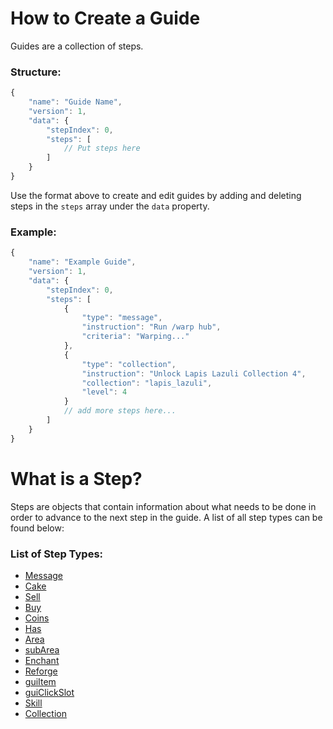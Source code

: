 # How to Create a Guide
Guides are a collection of steps.

### Structure:
```js
{
    "name": "Guide Name",
    "version": 1,
    "data": {
        "stepIndex": 0,
        "steps": [
            // Put steps here
        ]
    }
}
```
Use the format above to create and edit guides by adding and deleting steps in the ``steps`` array under the ``data`` property.

### Example:
```js
{
    "name": "Example Guide",
    "version": 1,
    "data": {
        "stepIndex": 0,
        "steps": [
            {
                "type": "message",
                "instruction": "Run /warp hub",
                "criteria": "Warping..."
            },
            {
                "type": "collection",
                "instruction": "Unlock Lapis Lazuli Collection 4",
                "collection": "lapis_lazuli",
                "level": 4
            }
            // add more steps here...
        ]
    }
}
```

# What is a Step?
Steps are objects that contain information about what needs to be done in order to advance to the next step in the guide. A list of all step types can be found below:

### List of Step Types:
- [Message](https://github.com/LilFroggy/BingoHelper-Guide-Creation-Process/blob/master/steps/message.md#message-step)
- [Cake](https://github.com/LilFroggy/BingoHelper-Guide-Creation-Process/blob/master/steps/cake.md#cake-step)
- [Sell](https://github.com/LilFroggy/BingoHelper-Guide-Creation-Process/blob/master/steps/sell.md#sell-step)
- [Buy](https://github.com/LilFroggy/BingoHelper-Guide-Creation-Process/blob/master/steps/buy.md#buy-step)
- [Coins](https://github.com/LilFroggy/BingoHelper-Guide-Creation-Process/blob/master/steps/coins.md#coins-step)
- [Has](https://github.com/LilFroggy/BingoHelper-Guide-Creation-Process/blob/master/steps/has.md#has-step)
- [Area](https://github.com/LilFroggy/BingoHelper-Guide-Creation-Process/blob/master/steps/area.md#area-step)
- [subArea](https://github.com/LilFroggy/BingoHelper-Guide-Creation-Process/blob/master/steps/subArea.md#subarea-step)
- [Enchant](https://github.com/LilFroggy/BingoHelper-Guide-Creation-Process/blob/master/steps/enchant.md#enchant-step)
- [Reforge](https://github.com/LilFroggy/BingoHelper-Guide-Creation-Process/blob/master/steps/reforge.md#reforge-step)
- [guiItem](https://github.com/LilFroggy/BingoHelper-Guide-Creation-Process/blob/master/steps/guiItem.md#guiitem-step)
- [guiClickSlot](https://github.com/LilFroggy/BingoHelper-Guide-Creation-Process/blob/master/steps/guiClickSlot.md#guiclickslot-step)
- [Skill](https://github.com/LilFroggy/BingoHelper-Guide-Creation-Process/blob/master/steps/skill.md#skill-step)
- [Collection](https://github.com/LilFroggy/BingoHelper-Guide-Creation-Process/blob/master/steps/collection.md#collection-step)
